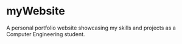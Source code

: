 # myWebsite
A personal portfolio website showcasing my skills and projects as a Computer Engineering student.

